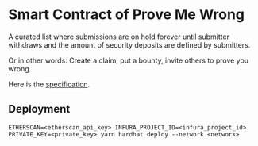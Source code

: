 # Smart Contract of Prove Me Wrong

A curated list where submissions are on hold forever until submitter withdraws and the amount of security deposits are defined by submitters.

Or in other words: Create a claim, put a bounty, invite others to prove you wrong.

Here is the [specification](https://docs.google.com/document/d/1ZXKgwxBPvqidCnE2x9YzZEMWsTEKfDbwJd_ZjpMGeoM/edit?usp=sharing).


## Deployment

`ETHERSCAN=<etherscan_api_key> INFURA_PROJECT_ID=<infura_project_id> PRIVATE_KEY=<private_key> yarn hardhat deploy --network <network>`
